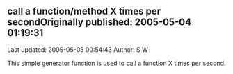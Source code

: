 ## call a function/method X times per secondOriginally published: 2005-05-04 01:19:31 
Last updated: 2005-05-05 00:54:43 
Author: S W 
 
This simple generator function is used to call a function X times per second.